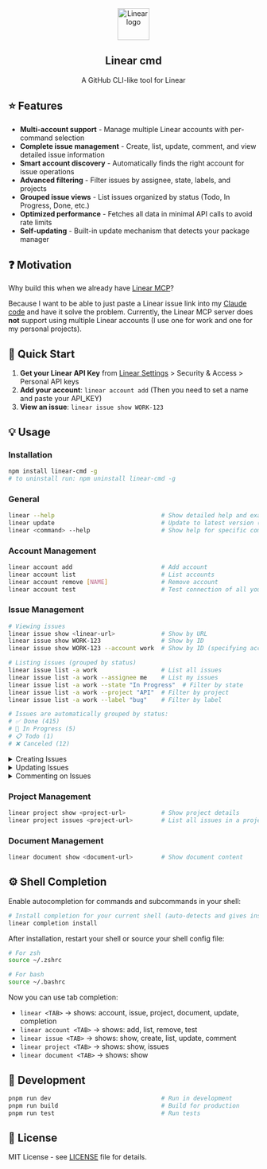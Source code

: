 <div align="center">
<a href="https://linear.app" target="_blank" rel="noopener noreferrer">
  <img width="64" src="https://raw.githubusercontent.com/linear/linear/master/docs/logo.svg" alt="Linear logo">
</a>
<h2>Linear cmd</h2>
<p>A GitHub CLI-like tool for Linear</p>
</div>



## :star: Features

- **Multi-account support** - Manage multiple Linear accounts with per-command selection
- **Complete issue management** - Create, list, update, comment, and view detailed issue information
- **Smart account discovery** - Automatically finds the right account for issue operations
- **Advanced filtering** - Filter issues by assignee, state, labels, and projects
- **Grouped issue views** - List issues organized by status (Todo, In Progress, Done, etc.)
- **Optimized performance** - Fetches all data in minimal API calls to avoid rate limits
- **Self-updating** - Built-in update mechanism that detects your package manager

## :question: Motivation

Why build this when we already have [Linear MCP](https://linear.app/docs/mcp)?

Because I want to be able to just paste a Linear issue link into my [Claude code](https://www.anthropic.com/claude-code) and have it solve the problem. Currently, the Linear MCP server does **not** support using multiple Linear accounts (I use one for work and one for my personal projects).

## :rocket: Quick Start

1. **Get your Linear API Key** from [Linear Settings](https://linear.app/settings) > Security & Access > Personal API keys
2. **Add your account**: `linear account add` (Then you need to set a name and paste your API_KEY)
3. **View an issue**: `linear issue show WORK-123`

## :bulb: Usage

### Installation

```bash
npm install linear-cmd -g
# to uninstall run: npm uninstall linear-cmd -g
```

### General

```bash
linear --help                              # Show detailed help and examples
linear update                              # Update to latest version (auto-detects npm/yarn/pnpm)
linear <command> --help                    # Show help for specific command
```

### Account Management

```bash
linear account add                         # Add account
linear account list                        # List accounts
linear account remove [NAME]               # Remove account 
linear account test                        # Test connection of all your accounts
```

### Issue Management

```bash
# Viewing issues
linear issue show <linear-url>             # Show by URL
linear issue show WORK-123                 # Show by ID
linear issue show WORK-123 --account work  # Show by ID (specifying account)

# Listing issues (grouped by status)
linear issue list -a work                  # List all issues
linear issue list -a work --assignee me    # List my issues
linear issue list -a work --state "In Progress"  # Filter by state
linear issue list -a work --project "API"  # Filter by project
linear issue list -a work --label "bug"    # Filter by label

# Issues are automatically grouped by status:
# ✅ Done (415)
# 🔄 In Progress (5)
# 📋 Todo (1)
# ❌ Canceled (12)
```

<details>
<summary>Creating Issues</summary>
</br>


```bash
# Interactive mode (prompts for missing fields)
linear issue create --account work

# Direct mode with flags
linear issue create --account work \
  --title "Issue title" \
  --description "Issue description" \
  --priority 2 \
  --label "bug" \
  --team "TEAM" \
  --project "Project Name" \
  --assignee "user@example.com"
```

</details>

<details>
<summary>Updating Issues</summary>
</br>

```bash
# Interactive mode (choose what to update)
linear issue update WORK-123

# Direct mode with flags
linear issue update WORK-123 \
  --title "New title" \
  --description "New description" \
  --state "In Progress" \
  --assignee "user@example.com" \
  --priority 1 \
  --add-label "urgent" \
  --remove-label "low-priority"
```

</details>

<details>
<summary>Commenting on Issues</summary>
</br>

```bash
# Interactive mode (prompts for comment)
linear issue comment WORK-123

# Direct mode with comment text
linear issue comment WORK-123 "This is my comment"
```

</details>

### Project Management

```bash
linear project show <project-url>          # Show project details
linear project issues <project-url>        # List all issues in a project
```

### Document Management

```bash
linear document show <document-url>        # Show document content
```

## :gear: Shell Completion

Enable autocompletion for commands and subcommands in your shell:

```bash
# Install completion for your current shell (auto-detects and gives instructions)
linear completion install
```

After installation, restart your shell or source your shell config file:

```bash
# For zsh
source ~/.zshrc

# For bash  
source ~/.bashrc
```

Now you can use tab completion:
- `linear <TAB>` → shows: account, issue, project, document, update, completion
- `linear account <TAB>` → shows: add, list, remove, test
- `linear issue <TAB>` → shows: show, create, list, update, comment
- `linear project <TAB>` → shows: show, issues
- `linear document <TAB>` → shows: show

## :wrench: Development

```bash
pnpm run dev                               # Run in development
pnpm run build                             # Build for production
pnpm run test                              # Run tests
```

## :scroll: License

MIT License - see [LICENSE](LICENSE) file for details.

